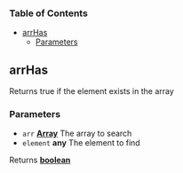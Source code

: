 <!-- Generated by documentation.js. Update this documentation by updating the source code. -->

### Table of Contents

-   [arrHas][1]
    -   [Parameters][2]

## arrHas

Returns true if the element exists in the array

### Parameters

-   `arr` **[Array][3]** The array to search
-   `element` **any** The element to find

Returns **[boolean][4]** 

[1]: #arrhas

[2]: #parameters

[3]: https://developer.mozilla.org/docs/Web/JavaScript/Reference/Global_Objects/Array

[4]: https://developer.mozilla.org/docs/Web/JavaScript/Reference/Global_Objects/Boolean
